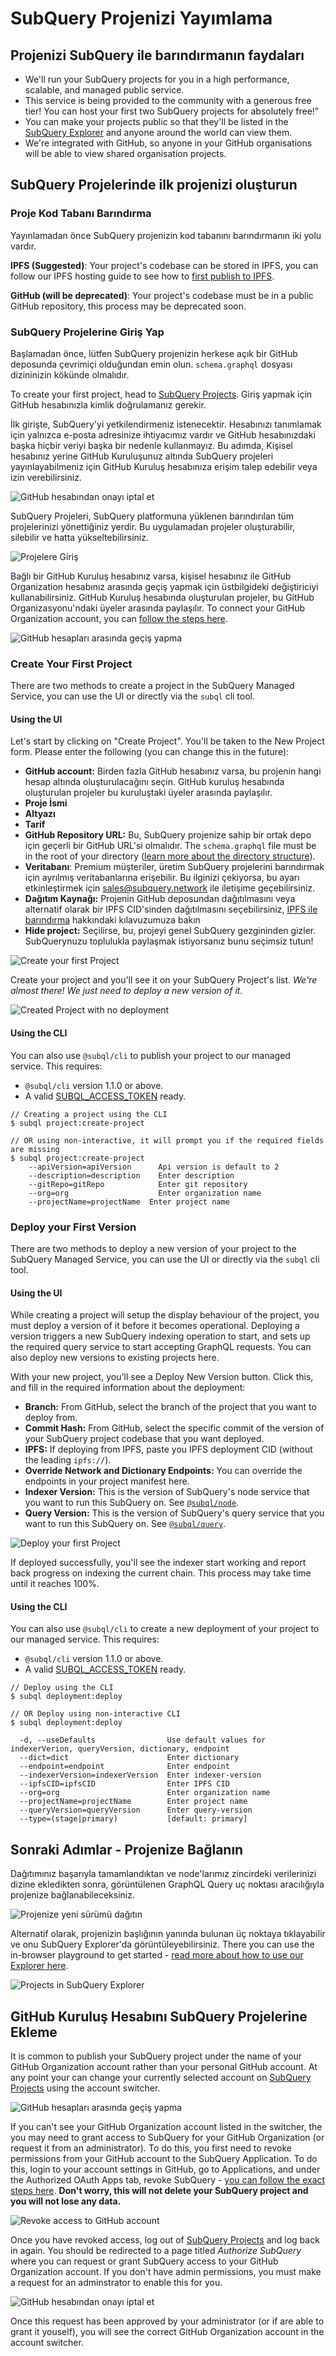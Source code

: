# SubQuery Projenizi Yayımlama

## Projenizi SubQuery ile barındırmanın faydaları

- We'll run your SubQuery projects for you in a high performance, scalable, and managed public service.
- This service is being provided to the community with a generous free tier! You can host your first two SubQuery projects for absolutely free!”
- You can make your projects public so that they'll be listed in the [SubQuery Explorer](https://explorer.subquery.network) and anyone around the world can view them.
- We're integrated with GitHub, so anyone in your GitHub organisations will be able to view shared organisation projects.

## SubQuery Projelerinde ilk projenizi oluşturun

### Proje Kod Tabanı Barındırma

Yayınlamadan önce SubQuery projenizin kod tabanını barındırmanın iki yolu vardır.

**IPFS (Suggested)**: Your project's codebase can be stored in IPFS, you can follow our IPFS hosting guide to see how to [first publish to IPFS](../run_publish/ipfs.md).

**GitHub (will be deprecated)**: Your project's codebase must be in a public GitHub repository, this process may be deprecated soon.

### SubQuery Projelerine Giriş Yap

Başlamadan önce, lütfen SubQuery projenizin herkese açık bir GitHub deposunda çevrimiçi olduğundan emin olun. `schema.graphql` dosyası dizininizin kökünde olmalıdır.

To create your first project, head to [SubQuery Projects](https://project.subquery.network). Giriş yapmak için GitHub hesabınızla kimlik doğrulamanız gerekir.

İlk girişte, SubQuery'yi yetkilendirmeniz istenecektir. Hesabınızı tanımlamak için yalnızca e-posta adresinize ihtiyacımız vardır ve GitHub hesabınızdaki başka hiçbir veriyi başka bir nedenle kullanmayız. Bu adımda, Kişisel hesabınız yerine GitHub Kuruluşunuz altında SubQuery projeleri yayınlayabilmeniz için GitHub Kuruluş hesabınıza erişim talep edebilir veya izin verebilirsiniz.

![GitHub hesabından onayı iptal et](/assets/img/project_auth_request.png)

SubQuery Projeleri, SubQuery platformuna yüklenen barındırılan tüm projelerinizi yönettiğiniz yerdir. Bu uygulamadan projeler oluşturabilir, silebilir ve hatta yükseltebilirsiniz.

![Projelere Giriş](/assets/img/projects-dashboard.png)

Bağlı bir GitHub Kuruluş hesabınız varsa, kişisel hesabınız ile GitHub Organization hesabınız arasında geçiş yapmak için üstbilgideki değiştiriciyi kullanabilirsiniz. GitHub Kuruluş hesabında oluşturulan projeler, bu GitHub Organizasyonu'ndaki üyeler arasında paylaşılır. To connect your GitHub Organization account, you can [follow the steps here](publish.md#add-github-organization-account-to-subquery-projects).

![GitHub hesapları arasında geçiş yapma](/assets/img/projects-account-switcher.png)

### Create Your First Project

There are two methods to create a project in the SubQuery Managed Service, you can use the UI or directly via the `subql` cli tool.

#### Using the UI

Let's start by clicking on "Create Project". You'll be taken to the New Project form. Please enter the following (you can change this in the future):

- **GitHub account:** Birden fazla GitHub hesabınız varsa, bu projenin hangi hesap altında oluşturulacağını seçin. GitHub kuruluş hesabında oluşturulan projeler bu kuruluştaki üyeler arasında paylaşılır.
- **Proje İsmi**
- **Altyazı**
- **Tarif**
- **GitHub Repository URL:** Bu, SubQuery projenize sahip bir ortak depo için geçerli bir GitHub URL'si olmalıdır. The `schema.graphql` file must be in the root of your directory ([learn more about the directory structure](../build/introduction.md#directory-structure)).
- **Veritabanı**: Premium müşteriler, üretim SubQuery projelerini barındırmak için ayrılmış veritabanlarına erişebilir. Bu ilginizi çekiyorsa, bu ayarı etkinleştirmek için [sales@subquery.network](mailto:sales@subquery.network) ile iletişime geçebilirsiniz.
- **Dağıtım Kaynağı:** Projenin GitHub deposundan dağıtılmasını veya alternatif olarak bir IPFS CID'sinden dağıtılmasını seçebilirsiniz, [IPFS ile barındırma](ipfs.md) hakkındaki kılavuzumuza bakın
- **Hide project:** Seçilirse, bu, projeyi genel SubQuery gezgininden gizler. SubQuerynuzu toplulukla paylaşmak istiyorsanız bunu seçimsiz tutun!

![Create your first Project](/assets/img/projects-create.png)

Create your project and you'll see it on your SubQuery Project's list. _We're almost there! We just need to deploy a new version of it._

![Created Project with no deployment](/assets/img/projects-no-deployment.png)

#### Using the CLI

You can also use `@subql/cli` to publish your project to our managed service. This requires:

- `@subql/cli` version 1.1.0 or above.
- A valid [SUBQL_ACCESS_TOKEN](../run_publish/ipfs.md#prepare-your-subql-access-token) ready.

```shell
// Creating a project using the CLI
$ subql project:create-project

// OR using non-interactive, it will prompt you if the required fields are missing
$ subql project:create-project
    --apiVersion=apiVersion      Api version is default to 2
    --description=description    Enter description
    --gitRepo=gitRepo            Enter git repository
    --org=org                    Enter organization name
    --projectName=projectName  Enter project name
```

### Deploy your First Version

There are two methods to deploy a new version of your project to the SubQuery Managed Service, you can use the UI or directly via the `subql` cli tool.

#### Using the UI

While creating a project will setup the display behaviour of the project, you must deploy a version of it before it becomes operational. Deploying a version triggers a new SubQuery indexing operation to start, and sets up the required query service to start accepting GraphQL requests. You can also deploy new versions to existing projects here.

With your new project, you'll see a Deploy New Version button. Click this, and fill in the required information about the deployment:

- **Branch:** From GitHub, select the branch of the project that you want to deploy from.
- **Commit Hash:** From GitHub, select the specific commit of the version of your SubQuery project codebase that you want deployed.
- **IPFS:** If deploying from IPFS, paste you IPFS deployment CID (without the leading `ipfs://`).
- **Override Network and Dictionary Endpoints:** You can override the endpoints in your project manifest here.
- **Indexer Version:** This is the version of SubQuery's node service that you want to run this SubQuery on. See [`@subql/node`](https://www.npmjs.com/package/@subql/node).
- **Query Version:** This is the version of SubQuery's query service that you want to run this SubQuery on. See [`@subql/query`](https://www.npmjs.com/package/@subql/query).

![Deploy your first Project](https://static.subquery.network/media/projects/projects-first-deployment.png)

If deployed successfully, you'll see the indexer start working and report back progress on indexing the current chain. This process may take time until it reaches 100%.

#### Using the CLI

You can also use `@subql/cli` to create a new deployment of your project to our managed service. This requires:

- `@subql/cli` version 1.1.0 or above.
- A valid [SUBQL_ACCESS_TOKEN](../run_publish/ipfs.md#prepare-your-subql-access-token) ready.

```shell
// Deploy using the CLI
$ subql deployment:deploy

// OR Deploy using non-interactive CLI
$ subql deployment:deploy

  -d, --useDefaults                Use default values for indexerVerion, queryVersion, dictionary, endpoint
  --dict=dict                      Enter dictionary
  --endpoint=endpoint              Enter endpoint
  --indexerVersion=indexerVersion  Enter indexer-version
  --ipfsCID=ipfsCID                Enter IPFS CID
  --org=org                        Enter organization name
  --projectName=projectName        Enter project name
  --queryVersion=queryVersion      Enter query-version
  --type=(stage|primary)           [default: primary]
```

## Sonraki Adımlar - Projenize Bağlanın

Dağıtımınız başarıyla tamamlandıktan ve node'larımız zincirdeki verilerinizi dizine ekledikten sonra, görüntülenen GraphQL Query uç noktası aracılığıyla projenize bağlanabileceksiniz.

![Projenize yeni sürümü dağıtın](/assets/img/projects-deploy-sync.png)

Alternatif olarak, projenizin başlığının yanında bulunan üç noktaya tıklayabilir ve onu SubQuery Explorer'da görüntüleyebilirsiniz. There you can use the in-browser playground to get started - [read more about how to use our Explorer here](../run_publish/query.md).

![Projects in SubQuery Explorer](/assets/img/projects-explorer.png)

## GitHub Kuruluş Hesabını SubQuery Projelerine Ekleme

It is common to publish your SubQuery project under the name of your GitHub Organization account rather than your personal GitHub account. At any point your can change your currently selected account on [SubQuery Projects](https://project.subquery.network) using the account switcher.

![GitHub hesapları arasında geçiş yapma](/assets/img/projects-account-switcher.png)

If you can't see your GitHub Organization account listed in the switcher, the you may need to grant access to SubQuery for your GitHub Organization (or request it from an administrator). To do this, you first need to revoke permissions from your GitHub account to the SubQuery Application. To do this, login to your account settings in GitHub, go to Applications, and under the Authorized OAuth Apps tab, revoke SubQuery - [you can follow the exact steps here](https://docs.github.com/en/github/authenticating-to-github/keeping-your-account-and-data-secure/reviewing-your-authorized-applications-oauth). **Don't worry, this will not delete your SubQuery project and you will not lose any data.**

![Revoke access to GitHub account](/assets/img/project_auth_revoke.png)

Once you have revoked access, log out of [SubQuery Projects](https://project.subquery.network) and log back in again. You should be redirected to a page titled _Authorize SubQuery_ where you can request or grant SubQuery access to your GitHub Organization account. If you don't have admin permissions, you must make a request for an adminstrator to enable this for you.

![GitHub hesabından onayı iptal et](/assets/img/project_auth_request.png)

Once this request has been approved by your administrator (or if are able to grant it youself), you will see the correct GitHub Organization account in the account switcher.
